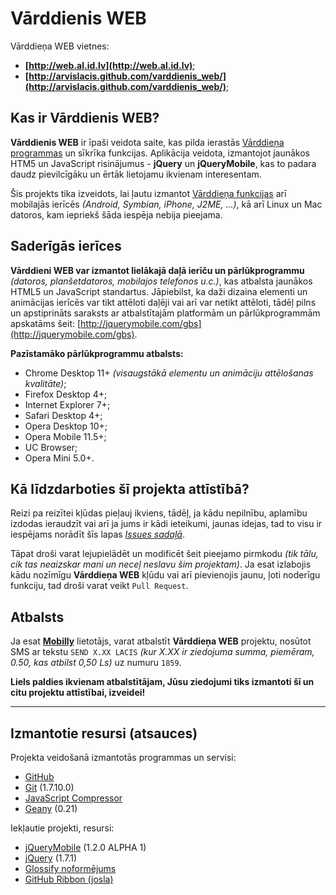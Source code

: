 # Vārddienis WEB #

Vārddieņa WEB vietnes:

- **[http://web.al.id.lv](http://web.al.id.lv)**;
- **[http://arvislacis.github.com/varddienis_web/](http://arvislacis.github.com/varddienis_web/)**;

## Kas ir Vārddienis WEB? ##

**Vārddienis WEB** ir īpaši veidota saite, kas pilda ierastās [Vārddieņa programmas](http://dl.dropbox.com/u/25130294/varddienis.zip) un sīkrīka funkcijas. Aplikācija veidota, izmantojot jaunākos HTM5 un JavaScript risinājumus - **jQuery** un **jQueryMobile**, kas to padara daudz pievilcīgāku un ērtāk lietojamu ikvienam interesentam.

Šis projekts tika izveidots, lai ļautu izmantot [Vārddieņa funkcijas](http://dl.dropbox.com/u/25130294/varddienis.zip) arī mobilajās ierīcēs *(Android, Symbian, iPhone, J2ME, ...)*, kā arī Linux un Mac datoros, kam iepriekš šāda iespēja nebija pieejama.

## Saderīgās ierīces ##

**Vārddieni WEB var izmantot lielākajā daļā ierīču un pārlūkprogrammu** *(datoros, planšetdatoros, mobilajos telefonos u.c.)*, kas atbalsta jaunākos HTML5 un JavaScript standartus. Jāpiebilst, ka daži dizaina elementi un animācijas ierīcēs var tikt attēloti daļēji vai arī var netikt attēloti, tādēļ pilns un apstiprināts saraksts ar atbalstītajām platformām un pārlūkprogrammām apskatāms šeit: [http://jquerymobile.com/gbs](http://jquerymobile.com/gbs).

**Pazīstamāko pārlūkprogrammu atbalsts:**

- Chrome Desktop 11+ *(visaugstākā elementu un animāciju attēlošanas kvalitāte)*;
- Firefox Desktop 4+;
- Internet Explorer 7+;
- Safari Desktop 4+;
- Opera Desktop 10+;
- Opera Mobile 11.5+;
- UC Browser;
- Opera Mini 5.0+.

## Kā līdzdarboties šī projekta attīstībā? ##

Reizi pa reizītei kļūdas pieļauj ikviens, tādēļ, ja kādu nepilnību, aplamību izdodas ieraudzīt vai arī ja jums ir kādi ieteikumi, jaunas idejas, tad to visu ir iespējams norādīt šīs lapas *[Issues sadaļā](https://github.com/arvislacis/varddienis_web/issues)*.

Tāpat droši varat lejupielādēt un modificēt šeit pieejamo pirmkodu *(tik tālu, cik tas neaizskar mani un neceļ neslavu šim projektam)*. Ja esat izlabojis kādu nozīmīgu **Vārddieņa WEB** kļūdu vai arī pievienojis jaunu, ļoti noderīgu funkciju, tad droši varat veikt `Pull Request`.

## Atbalsts ##

Ja esat **[Mobilly](http://www.mobilly.lv)** lietotājs, varat atbalstīt **Vārddieņa WEB** projektu, nosūtot SMS ar tekstu `SEND X.XX LACIS` *(kur X.XX ir ziedojuma summa, piemēram, 0.50, kas atbilst 0,50 Ls)* uz numuru `1859`.

**Liels paldies ikvienam atbalstītājam, Jūsu ziedojumi tiks izmantoti šī un citu projektu attīstībai, izveidei!**

----------

## Izmantotie resursi (atsauces) ##

Projekta veidošanā izmantotās programmas un servisi:

- [GitHub](https://github.com/)
- [Git](http://git-scm.com/) (1.7.10.0)
- [JavaScript Compressor](http://www.minifyjavascript.com/)
- [Geany](http://www.geany.org) (0.21)

Iekļautie projekti, resursi:

- [jQueryMobile](http://jquerymobile.com) (1.2.0 ALPHA 1)
- [jQuery](http://jquery.com) (1.7.1)
- [Glossify noformējums](http://www.mobjectify.com/resources/Glossify_theme_for_jquery_mobile/)
- [GitHub Ribbon (josla)](https://github.com/blog/273-github-ribbons)
